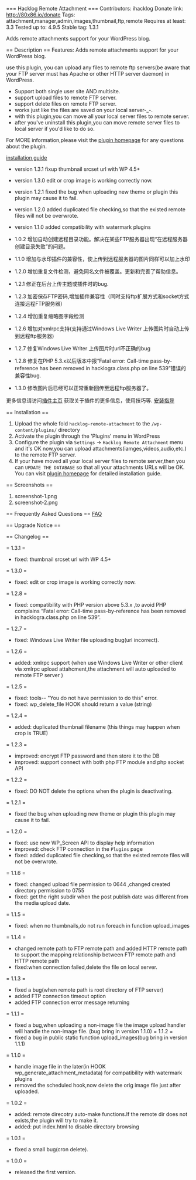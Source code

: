 === Hacklog Remote Attachment ===
Contributors: ihacklog
Donate link: http://80x86.io/donate
Tags: attachment,manager,admin,images,thumbnail,ftp,remote
Requires at least: 3.3
Tested up to: 4.9.5
Stable tag: 1.3.1

Adds remote attachments support for your WordPress blog.

== Description ==
Features: Adds remote attachments support for your WordPress blog.

use this plugin, you can upload any files to remote ftp servers(be aware that your FTP server must has Apache or other HTTP server daemon) in WordPress.

* Support both single user site AND multisite.
* support upload files to remote FTP server.
* support delete files on remote FTP server.
* works just like the files are saved on your local server-_-.
* with this plugin,you can move all your local server files to remote server.
* after you've uninstall this plugin,you can move remote server files to local server if you'd like to do so.

For MORE information,please visit the [plugin homepage](http://80x86.io/?p=5001 "plugin homepage") for any questions about the plugin.

[installation guide](http://80x86.io/?p=4993 "installation guide") 

* version 1.3.1 fixup thumbnail srcset url with WP 4.5+
* version 1.3.0 edit or crop image is working correctly now.
* version 1.2.1 fixed the bug when uploading new theme or plugin this plugin may cause it to fail.
* version 1.2.0 added duplicated file checking,so that the existed remote files will not be overwrote.
* version 1.1.0 added compatibility with watermark plugins

* 1.0.2 增加自动创建远程目录功能。解决在某些FTP服务器出现“在远程服务器创建目录失败”的问题。
* 1.1.0 增加与水印插件的兼容性，使上传到远程服务器的图片同样可以加上水印
* 1.2.0 增加重复文件检测，避免同名文件被覆盖。更新和完善了帮助信息。
* 1.2.1 修正在后台上传主题或插件时的bug.
* 1.2.3 加密保存FTP密码,增加插件兼容性（同时支持ftp扩展方式和socket方式连接远程FTP服务器）
* 1.2.4 增加重复缩略图字段检测
* 1.2.6 增加对xmlrpc支持(支持通过Windows Live Writer 上传图片时自动上传到远程ftp服务器)
* 1.2.7 修复Windows Live Writer 上传图片时url不正确的bug
* 1.2.8 修复在PHP 5.3.x以后版本中报“Fatal error: Call-time pass-by-reference has been removed in hacklogra.class.php on line 539”错误的兼容性bug.
* 1.3.0 修改图片后已经可以正常重新回传至远程ftp服务器了。

更多信息请访问[插件主页](http://80x86.io/?p=5001 "plugin homepage") 获取关于插件的更多信息，使用技巧等.
[安装指导](http://80x86.io/?p=4993 "安装指导") 

== Installation ==

1. Upload the whole fold `hacklog-remote-attachment` to the `/wp-content/plugins/` directory
2. Activate the plugin through the 'Plugins' menu in WordPress
3. Configure the plugin via `Settings` -> `Hacklog Remote Attachment` menu and it's OK now,you can upload attachments(iamges,videos,audio,etc.) to the remote FTP server.
4. If your have moved all your local server files to remote server,then you can `UPDATE THE DATABASE` so that all your attachments URLs will be OK.
You can visit [plugin homepage](http://80x86.io/?p=5001 "plugin homepage") for detailed installation guide.

== Screenshots ==

1. screenshot-1.png
2. screenshot-2.png


  



== Frequently Asked Questions ==
[FAQ](http://80x86.io/?p=5001 "FAQ") 


== Upgrade Notice ==




== Changelog ==

= 1.3.1 =
* fixed: thumbnail srcset url with WP 4.5+

= 1.3.0 =
* fixed: edit or crop image is working correctly now.

= 1.2.8 =
* fixed: compatibility with PHP version above 5.3.x ,to avoid PHP complains “Fatal error: Call-time pass-by-reference has been removed in hacklogra.class.php on line 539”.

= 1.2.7 =
* fixed: Windows Live Writer file uploading bug(url incorrect).

= 1.2.6 =
* added: xmlrpc support (when use Windows Live Writer or other client via xmlrpc upload attahcment,the attachment will auto uploaded to remote FTP server )

= 1.2.5 =
* fixed: tools-- "You do not have permission to do this" error.
* fixed: wp_delete_file HOOK should return a value (string)

= 1.2.4 =
* added: duplicated thumbnail filename (this things may happen when crop is TRUE)

= 1.2.3 =
* improved: encrypt FTP password and then store it to the DB
* improved: support connect with both php FTP module and php socket API

= 1.2.2 =
* fixed: DO NOT delete the options when the plugin is deactivating.

= 1.2.1 =
* fixed the bug when uploading new theme or plugin this plugin may cause it to fail.

= 1.2.0 =
* fixed: use new WP_Screen API to display help information
* improved: check FTP connection in the `Plugins` page
* fixed: added duplicated file checking,so that the existed remote files will not be overwrote.

= 1.1.6 =
* fixed: changed upload file permission to 0644 ,changed created directory permission to 0755
* fixed: get the right subdir when the post publish date was different from the media upload date.

= 1.1.5 =
* fixed: when no thumbnails,do not run foreach in function upload_images

= 1.1.4 =
* changed remote path to FTP remote path and added HTTP remote path to support the mapping relationship between FTP remote path and HTTP remote path
* fixed:when connection failed,delete the file on local server.
 
= 1.1.3 =
* fixed a bug(when remote path is root directory of FTP server)
* added FTP connection timeout option
* added FTP connection error message returning

= 1.1.1 =
* fixed a bug,when uploading a non-image file the image upload handler will handle the non-image file. (bug bring in version 1.1.0)
= 1.1.2 =
* fixed a bug in public static function upload_images(bug bring in version 1.1.1)

= 1.1.0 =
* handle image file in the later(in HOOK wp_generate_attachment_metadata) for compatibility with watermark plugins
* removed the scheduled hook,now delete the orig image file just after uploaded.

= 1.0.2 =
* added: remote direcotry auto-make functions.If the remote dir does not exists,the plugin will try to make it.
* added: put index.html to disable directory browsing

= 1.0.1 =
* fixed a small bug(cron delete).


= 1.0.0 =
* released the first version.











